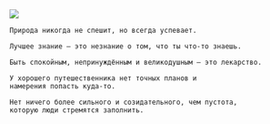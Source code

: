 <!--2016-04-17 09:59:40-->
<img src="/posts/Подборка цитат и афоризмов/im/lao_tsi.jpg">

    Природа никогда не спешит, но всегда успевает.

>

    Лучшее знание — это незнание о том, что ты что-то знаешь.

>

    Быть спокойным, непринуждённым и великодушным — это лекарство.

>

    У хорошего путешественника нет точных планов и 
    намерения попасть куда-то.

>

    Нет ничего более сильного и созидательного, чем пустота, 
    которую люди стремятся заполнить.